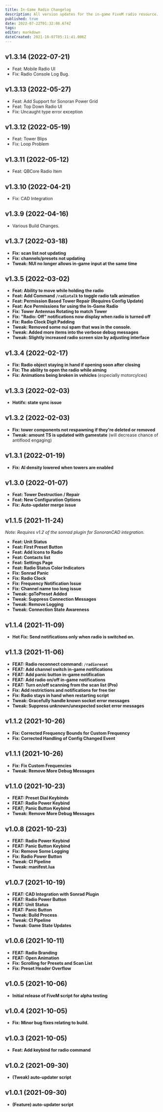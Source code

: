 ```yaml
---
title: In-Game Radio Changelog
description: All version updates for the in-game FiveM radio resource.
published: true
date: 2022-07-22T01:32:08.674Z
tags: 
editor: markdown
dateCreated: 2021-10-07T05:11:41.006Z
---
```


## v1.3.14 (2022-07-21)
 * Feat: Mobile Radio UI
 * Fix: Radio Console Log Bug.

## v1.3.13 (2022-05-27)
 * Feat: Add Support for Sonoran Power Grid
 * Feat: Top Down Radio UI
 * Fix: Uncaught type error exception

## v1.3.12 (2022-05-19)
 * Feat: Tower Blips
 * Fix: Loop Problem

## v1.3.11 (2022-05-12)
 * Feat: QBCore Radio Item

## v1.3.10 (2022-04-21)
 * Fix: CAD Integration

## v1.3.9 (2022-04-16)
 * Various Build Changes.

## v1.3.7 (2022-03-18)
* **Fix: scan list not updating**
* **Fix: channels/presets not updating**
* **Tweak: NUI no longer allows in-game input at the same time**

## v1.3.5 (2022-03-02)
* **Feat: Ability to move while holding the radio**
* **Feat: Add Command `/radiotalk` to toggle radio talk animation**
* **Feat: Permission Based Tower Repair (Requires Config Update)**
* **Feat: Ace Permissions for using the In-Game Radio**
* **Fix: Tower Antennas Rotating to match Tower**
* **Fix: "Radio: Off" notifications now display when radio is turned off**
* **Fix: Radio Clock Digit Padding**
* **Tweak: Removed some nui spam that was in the console.**
* **Tweak: Added more items into the verbose debug messages**
* **Tweak: Slightly increased radio screen size by adjusting interface**

## v1.3.4 (2022-02-17)

* **Fix: Radio object staying in hand if opening soon after closing**
* **Fix: The ability to open the radio while aiming**
* **Fix: Animations being broken in vehicles** (especially motorcylces)

## v1.3.3 (2022-02-03)

* **Hotifx: state sync issue**

## v1.3.2 (2022-02-03)
- **Fix: tower components not respawning if they're deleted or removed**
- **Tweak: amount TS is updated with gamestate** (will decrease chance of antiflood engaging)

## v1.3.1 (2022-01-19)
- **Fix: AI density lowered when towers are enabled**

## v1.3.0 (2022-01-07)
 - **Feat: Tower Destruction / Repair**
 - **Feat: New Configuration Options**
 - **Fix: Auto-updater merge issue**

## v1.1.5 (2021-11-24)
*Note: Requires v1.2 of the sonrad plugin for SonoranCAD integration.*
 - **Feat: Unit Status**
 - **Feat: First Preset Button**
 - **Feat: Add Icons to Radio**
 - **Feat: Contacts list**
 - **Feat: Settings Page**
 - **Feat: Radio Status Color Indicators**
 - **Fix: Sonrad Panic**
 - **Fix: Radio Clock**
 - **Fix: Frequency Notification Issue**
 - **Fix: Channel name too long issue**
 - **Tweak: goToPreset Added**
 - **Tweak: Suppress Connection Messages**
 - **Tweak: Remove Logging**
 - **Tweak: Connection State Awareness**

## v1.1.4 (2021-11-09)
 - **Hot Fix: Send notifications only when radio is switched on.**

## v1.1.3 (2021-11-06)
- **FEAT: Radio reconnect command: `/radioreset`**
- **FEAT: Add channel switch in-game notifications**
- **FEAT: Add panic button in-game notification**
- **FEAT: Add radio on/off in-game notifications**
- **FEAT: Turn on/off scanning from the scan list (Pro)**
- **Fix: Add restrictions and notifications for free tier**
- **Fix: Radio stays in hand when restarting script**
- **Tweak: Gracefully handle known socket error messages**
- **Tweak: Suppress unknown/unexpected socket error messages**

## v1.1.2 (2021-10-26)
- **Fix: Corrected Frequency Bounds for Custom Frequency**
- **Fix: Corrected Handling of Config Changed Event**

## v1.1.1 (2021-10-26)
- **Fix: Fix Custom Frequencies**
- **Tweak: Remove More Debug Messages**

## v1.1.0 (2021-10-23)
- **FEAT: Preset Dial Keybinds**
- **FEAT: Radio Power Keybind**
- **FEAT; Panic Button Keybind**
- **Tweak: Remove More Debug Messages**

## v1.0.8 (2021-10-23)
- **FEAT: Radio Power Keybind**
- **FEAT: Panic Button Keybind**
- **Fix: Remove Some Logging**
- **Fix: Radio Power Button** 
- **Tweak: CI Pipeline**
- **Tweak: manifest.lua**

## v1.0.7 (2021-10-19)
- **FEAT: CAD Integration with Sonrad Plugin**
- **FEAT: Radio Power Button**
- **FEAT: Unit Status**
- **FEAT: Panic Button**
- **Tweak: Build Process**
- **Tweak: CI Pipeline**
- **Tweak: Game State Updates** 

## v1.0.6 (2021-10-11)
- **FEAT: Radio Branding**
- **FEAT: Open Animation**
- **Fix: Scrolling for Presets and Scan List**
- **Fix: Preset Header Overflow**

## v1.0.5 (2021-10-06)
- **Initial release of FiveM script for alpha testing**

## v1.0.4 (2021-10-05)
- **Fix: Minor bug fixes relating to build.**

## v1.0.3 (2021-10-05)
- **Feat: Add keybind for radio command**

## v1.0.2 (2021-09-30)
- **(Tweak) auto-updater script**

## v1.0.1 (2021-09-30)
- **(Feature) auto-updater script**